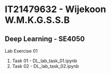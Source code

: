 # IT21479632 - Wijekoon W.M.K.G.S.S.B

## Deep Learning - SE4050

Lab Exercise 01
1. Task 01 - DL_lab_task_01.ipynb
2. Task 02 - DL_lab_task_02.ipynb

